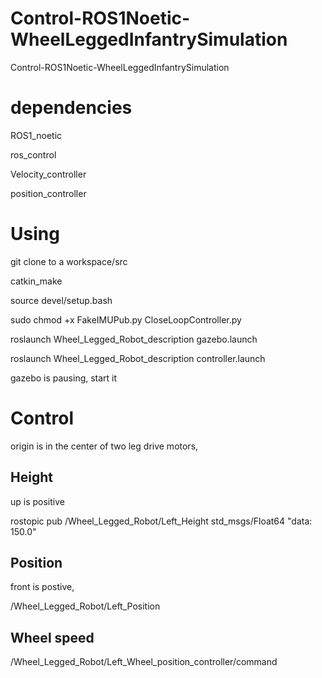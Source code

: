 # Control-ROS1Noetic-WheelLeggedInfantrySimulation
Control-ROS1Noetic-WheelLeggedInfantrySimulation
# dependencies

ROS1_noetic

ros_control

Velocity_controller

position_controller


# Using
git clone to a workspace/src

catkin_make

source devel/setup.bash

sudo chmod +x FakeIMUPub.py CloseLoopController.py

roslaunch Wheel_Legged_Robot_description gazebo.launch 

roslaunch Wheel_Legged_Robot_description controller.launch 

gazebo is pausing, start it

# Control
origin is in the center of two leg drive motors, 
## Height
up is positive
 
rostopic pub /Wheel_Legged_Robot/Left_Height std_msgs/Float64 "data: 150.0" 
## Position
front is postive,

/Wheel_Legged_Robot/Left_Position
## Wheel speed
/Wheel_Legged_Robot/Left_Wheel_position_controller/command
